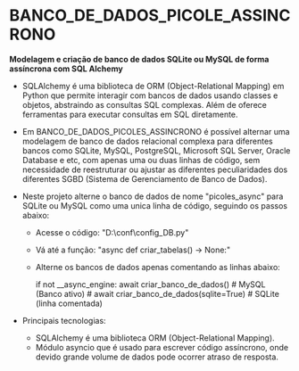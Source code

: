 # BANCO_DE_DADOS_PICOLE_ASSINCRONO 

**Modelagem e criação de banco de dados SQLite ou MySQL de forma assíncrona com SQL Alchemy**

- SQLAlchemy é uma biblioteca de ORM (Object-Relational Mapping) em Python que permite interagir com bancos de dados usando classes e objetos, abstraindo as consultas SQL complexas. Além de oferece ferramentas para executar consultas em SQL diretamente.

- Em BANCO_DE_DADOS_PICOLES_ASSINCRONO é possível alternar uma modelagem de banco de dados relacional complexa para diferentes bancos como SQLite, MySQL, PostgreSQL, Microsoft SQL Server, Oracle Database e etc, com apenas uma ou duas linhas de código, sem necessidade de reestruturar ou ajustar as diferentes peculiaridades dos diferentes SGBD (Sistema de Gerenciamento de Banco de Dados).

- Neste projeto alterne o banco de dados de nome "picoles_async" para SQLite ou MySQL como uma unica linha de código, seguindo os passos abaixo:

    - Acesse o código: "D:\conf\config_DB.py"

    - Vá até a função: "async def criar_tabelas() -> None:"

    - Alterne os bancos de dados apenas comentando as linhas abaixo:

        if not __async_engine:
            await criar_banco_de_dados() # MySQL (Banco ativo)
            # await criar_banco_de_dados(sqlite=True) # SQLite (linha comentada)

- Principais tecnologias:
    - SQLAlchemy é uma biblioteca ORM (Object-Relational Mapping).
    - Módulo asyncio que é usado para escrever código assíncrono,  onde devido grande volume de dados pode ocorrer atraso de resposta.